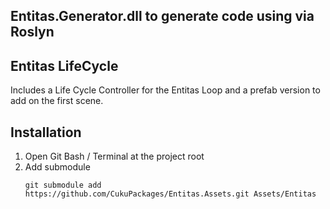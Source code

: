 ## Entitas.Generator.dll to generate code using via Roslyn

## Entitas LifeCycle
Includes a Life Cycle Controller for the Entitas Loop and a prefab version to add on the first scene.

## Installation
1. Open Git Bash / Terminal at the project root
2. Add submodule
   ```
   git submodule add https://github.com/CukuPackages/Entitas.Assets.git Assets/Entitas
   ```
